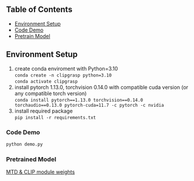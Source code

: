 ## Table of Contents
* [Environment Setup](#environment-setup)
* [Code Demo](#code-demo)
* [Pretrain Model](#pretrain-model)

## Environment Setup
1. create conda enviroment with Python=3.10  
`conda create -n clipgrasp python=3.10`  
`conda activate clipgrasp`
2. install pytorch 1.13.0, torchvision 0.14.0 with compatible cuda version (or any compatible torch version)  
`conda install pytorch==1.13.0 torchvision==0.14.0 torchaudio==0.13.0 pytorch-cuda=11.7 -c pytorch -c nvidia`
3. install required package  
`pip install -r requirements.txt`

### Code Demo
```bash
python demo.py
```

### Pretrained Model
[MTD & CLIP module weights](https://drive.google.com/drive/u/0/folders/1AZK4dWNfBO1QhC3HYdJLm5Th_J59wyrD)

